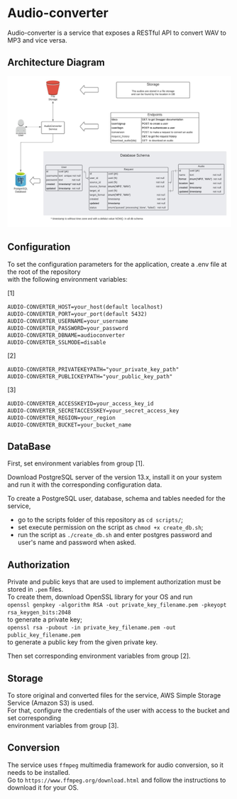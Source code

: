 # Audio-converter

Audio-converter is a service that exposes a RESTful API to convert WAV to MP3 and vice versa.   

## Architecture Diagram

![diagram](docs/architecture.jpeg)

## Configuration

To set the configuration parameters for the application, create a .env file at the root of the repository  
with the following environment variables:

[1]  

    AUDIO-CONVERTER_HOST=your_host(default localhost)  
    AUDIO-CONVERTER_PORT=your_port(default 5432)  
    AUDIO-CONVERTER_USERNAME=your_username  
    AUDIO-CONVERTER_PASSWORD=your_password  
    AUDIO-CONVERTER_DBNAME=audioconverter  
    AUDIO-CONVERTER_SSLMODE=disable  

[2]  

    AUDIO-CONVERTER_PRIVATEKEYPATH="your_private_key_path"  
    AUDIO-CONVERTER_PUBLICKEYPATH="your_public_key_path"  

[3]  

    AUDIO-CONVERTER_ACCESSKEYID=your_access_key_id  
    AUDIO-CONVERTER_SECRETACCESSKEY=your_secret_access_key  
    AUDIO-CONVERTER_REGION=your_region  
    AUDIO-CONVERTER_BUCKET=your_bucket_name  

## DataBase

First, set environment variables from group [1].

Download PostgreSQL server of the version 13.x, install it on your system  
and run it with the corresponding configuration data.  

To create a PostgreSQL user, database, schema and tables needed for the service,  

* go to the scripts folder of this repository as `cd scripts/`;  
* set execute permission on the script as `chmod +x create_db.sh`;  
* run the script as `./create_db.sh` and enter postgres password and user's name and password when asked.  

## Authorization

Private and public keys that are used to implement authorization must be stored in `.pem` files.  
To create them, download OpenSSL library for your OS and run  
`openssl genpkey -algorithm RSA -out private_key_filename.pem -pkeyopt rsa_keygen_bits:2048`  
to generate a private key;  
`openssl rsa -pubout -in private_key_filename.pem -out public_key_filename.pem`  
to generate a public key from the given private key.  

Then set corresponding environment variables from group [2].  

## Storage

To store original and converted files for the service, AWS Simple Storage Service (Amazon S3) is used.  
For that, configure the credentials of the user with access to the bucket and set corresponding  
environment variables from group [3].    

## Conversion

The service uses `ffmpeg` multimedia framework for audio conversion, so it needs to be installed.  
Go to `https://www.ffmpeg.org/download.html` and follow the instructions to download it for your OS.
